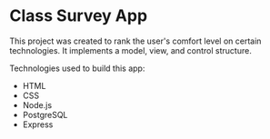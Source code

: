 # Class Survey App

This project was created to rank the user's comfort level on certain technologies. It implements a model, view, and control structure.

Technologies used to build this app:

* HTML
* CSS
* Node.js
* PostgreSQL
* Express
